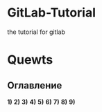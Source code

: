 # GitLab-Tutorial
the tutorial for gitlab
# Quewts 
## Оглавление
 **1)**
 **2)**
 **3)**
 **4)**
 **5)**
 **6)**
 **7)**
 **8)**
 **9)**
